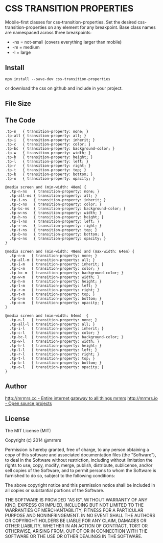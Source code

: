 # CSS TRANSITION PROPERTIES

  Mobile-first classes for css-transition-properties.
  Set the desired css-transition-properties on any element for any breakpoint.
  Base class names are namespaced across three breakpoints:

*  -ns = not-small (covers everything larger than mobile)
*  -m  = medium
*  -l  = large

## Install
```
npm install --save-dev css-transition-properties
```
or download the css on github and include in your project.

## File Size


## The Code
```
.tp-n   { transition-property: none; }
.tp-all { transition-property: all; }
.tp-i   { transition-property: inherit; }
.tp-c   { transition-property: color; }
.tp-bc  { transition-property: background-color; }
.tp-w   { transition-property: width; }
.tp-h   { transition-property: height; }
.tp-l   { transition-property: left; }
.tp-r   { transition-property: right; }
.tp-t   { transition-property: top; }
.tp-b   { transition-property: bottom; }
.tp-o   { transition-property: opacity; }

@media screen and (min-width: 48em) {
  .tp-n-ns   { transition-property: none; }
  .tp-all-ns { transition-property: all; }
  .tp-i-ns   { transition-property: inherit; }
  .tp-c-ns   { transition-property: color; }
  .tp-bc-ns  { transition-property: background-color; }
  .tp-w-ns   { transition-property: width; }
  .tp-h-ns   { transition-property: height; }
  .tp-l-ns   { transition-property: left; }
  .tp-r-ns   { transition-property: right; }
  .tp-t-ns   { transition-property: top; }
  .tp-b-ns   { transition-property: bottom; }
  .tp-o-ns   { transition-property: opacity; }
}

@media screen and (min-width: 48em) and (max-width: 64em) {
  .tp-n-m   { transition-property: none; }
  .tp-all-m { transition-property: all; }
  .tp-i-m   { transition-property: inherit; }
  .tp-c-m   { transition-property: color; }
  .tp-bc-m  { transition-property: background-color; }
  .tp-w-m   { transition-property: width; }
  .tp-h-m   { transition-property: height; }
  .tp-l-m   { transition-property: left; }
  .tp-r-m   { transition-property: right; }
  .tp-t-m   { transition-property: top; }
  .tp-b-m   { transition-property: bottom; }
  .tp-o-m   { transition-property: opacity; }
}

@media screen and (min-width: 64em)  {
  .tp-n-l   { transition-property: none; }
  .tp-all-l { transition-property: all; }
  .tp-i-l   { transition-property: inherit; }
  .tp-c-l   { transition-property: color; }
  .tp-bc-l  { transition-property: background-color; }
  .tp-w-l   { transition-property: width; }
  .tp-h-l   { transition-property: height; }
  .tp-l-l   { transition-property: left; }
  .tp-r-l   { transition-property: right; }
  .tp-t-l   { transition-property: top; }
  .tp-b-l   { transition-property: bottom; }
  .tp-o-l   { transition-property: opacity; }
}

```

## Author

[http://mrmrs.cc - Entire internet gateway to all things mrmrs](http://mrmrs.cc)
[http://mrmrs.io - Open source projects](http://mrmrs.io)

## License

The MIT License (MIT)

Copyright (c) 2014 @mrmrs

Permission is hereby granted, free of charge, to any person obtaining a copy
of this software and associated documentation files (the "Software"), to deal
in the Software without restriction, including without limitation the rights
to use, copy, modify, merge, publish, distribute, sublicense, and/or sell
copies of the Software, and to permit persons to whom the Software is
furnished to do so, subject to the following conditions:

The above copyright notice and this permission notice shall be included in
all copies or substantial portions of the Software.

THE SOFTWARE IS PROVIDED "AS IS", WITHOUT WARRANTY OF ANY KIND, EXPRESS OR
IMPLIED, INCLUDING BUT NOT LIMITED TO THE WARRANTIES OF MERCHANTABILITY,
FITNESS FOR A PARTICULAR PURPOSE AND NONINFRINGEMENT. IN NO EVENT SHALL THE
AUTHORS OR COPYRIGHT HOLDERS BE LIABLE FOR ANY CLAIM, DAMAGES OR OTHER
LIABILITY, WHETHER IN AN ACTION OF CONTRACT, TORT OR OTHERWISE, ARISING FROM,
OUT OF OR IN CONNECTION WITH THE SOFTWARE OR THE USE OR OTHER DEALINGS IN
THE SOFTWARE.

